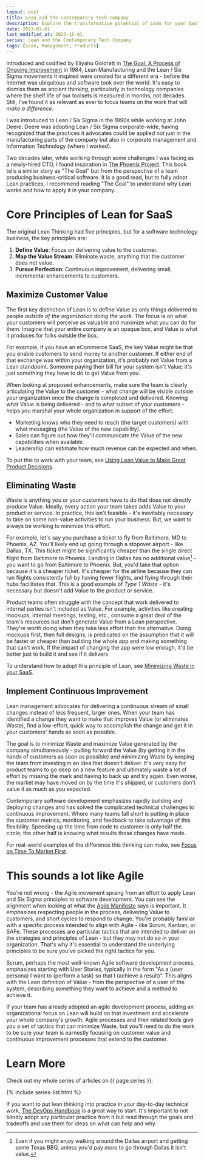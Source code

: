 ```yaml
---
layout: post
title: Lean and the contemporary tech company
description: Explore the transformative potential of Lean for your SaaS and learn how to maximize customer value, eliminate waste, and implement continuous improvement strategies to fuel your success.
date: 2023-07-01
last_modified_at: 2023-10-01
series: Lean and the Contemporary Tech Company
tags: [Lean, Management, Products]
---
```


Introduced and codified by Eliyahu Goldratt in [The Goal: A Process of Ongoing Improvement](https://a.co/d/5S873wu) in 1984, Lean Manufacturing and the Lean / Six Sigma movements it inspired were created for a different era - before the Internet was ubiquitous and software took over the world.  It's easy to dismiss them as ancient thinking, particularly in technology companies where the shelf life of our toolsets is measured in months, not decades.  Still, I've found it as relevant as ever to focus teams on the work that will _make a difference_. 

I was introduced to Lean / Six Sigma in the 1990s while working at John Deere.  Deere was adopting Lean / Six Sigma corporate-wide, having recognized that the practices it advocates could be applied not just in the manufacturing parts of the company but also in corporate management and Information Technology (where I worked).

Two decades later, while working through some challenges I was facing as a newly-hired CTO, I found inspiration in [The Phoenix Project](https://a.co/d/5ZsSk8o).  This book tells a similar story as "The Goal" but from the perspective of a team producing business-critical software. It is a good read, but to fully adopt Lean practices, I recommend reading "The Goal" to understand why Lean works and how to apply it in your company.

# Core Principles of Lean for SaaS

The original Lean Thinking had five principles, but for a software technology business, the key principles are:

1. **Define Value**: Focus on delivering value to the customer. 
2. **Map the Value Stream**: Eliminate waste, anything that the customer does not value. 
3. **Pursue Perfection**: Continuous improvement, delivering small, incremental enhancements to customers.

## Maximize Customer Value

The first key distinction of Lean is to define Value as only things delivered to people _outside of the organization doing the work_.  The focus is on what your customers will perceive as valuable and maximize what you can do for them.  Imagine that your entire company is an opaque box, and Value is what it produces for folks outside the box.  

For example, if you have an eCommerce SaaS, the key Value might be that you enable customers to send money to another customer.  If either end of that exchange was within your organization, it's probably not Value from a Lean standpoint.  Someone paying their bill for your system isn't Value; it's just something they have to do to get Value from you.

When looking at proposed enhancements, make sure the team is clearly articulating the Value to the customer - what change will be visible outside your organization once the change is completed and delivered.  Knowing what Value is being delivered - and to what subset of your customers - helps you marshal your whole organization in support of the effort:

* Marketing knows who they need to reach (the target customers) with what messaging (the Value of the new capability).
* Sales can figure out how they'll communicate the Value of the new capabilities when available.
* Leadership can estimate how much revenue can be expected and when.

To put this to work with your team, see [Using Lean Value to Make Great Product Decisions](using-lean-value-to-make-great-product-decisions).

## Eliminating Waste

Waste is anything you or your customers have to do that does not directly produce Value.  Ideally, every action your team takes adds Value to your product or service.  In practice, this isn't feasible - it's inevitably necessary to take on some non-value activities to run your business.  But, we want to always be working to minimize this effort.

For example, let's say you purchase a ticket to fly from Baltimore, MD to Phoenix, AZ.  You'll likely end up going through a stopover airport - like Dallas, TX.  This ticket might be significantly cheaper than the single direct flight from Baltimore to Phoenix.  Landing in Dallas has no additional value[^1] - you want to go from Baltimore to Phoenix.  But, you'd take that option because it's a cheaper ticket.  It's cheaper for the airline because they can run flights consistently full by having fewer flights, and flying through their hubs facilitates that.  This is a good example of _Type 1 Waste_ - it's necessary but doesn't add Value to the product or service.

Product teams often struggle with the concept that work delivered to internal parties isn't included as Value.  For example, activities like creating mockups, internal meetings, testing, etc., consume a great deal of the team's resources but don't generate Value from a Lean perspective.  They're worth doing when they take less effort than the alternative.  Doing mockups first, then full designs, is predicated on the assumption that it will be faster or cheaper than building the whole app and making something that can't work.  If the impact of changing the app were low enough, it'd be better just to build it and see if it delivers

To understand how to adopt this principle of Lean, see [Minimizing Waste in your SaaS](minimizing-waste-in-your-saas).

## Implement Continuous Improvement

Lean management advocates for delivering a continuous stream of small changes instead of less frequent, larger ones.  When your team has identified a change they want to make that improves Value (or eliminates Waste), find a low-effort, quick way to accomplish the change and get it in your customers' hands as soon as possible.

The goal is to minimize Waste and maximize Value generated by the company simultaneously - pulling forward the Value (by getting it in the hands of customers as soon as possible) and minimizing Waste by keeping the team from investing in an idea that doesn't deliver.  It's very easy for product teams to go deep on a new feature and ultimately waste a lot of effort by missing the mark and having to back up and try again.  Even worse, the market may have moved on by the time it's shipped, or customers don't value it as much as you expected.

Contemporary software development emphasizes rapidly building and deploying changes and has solved the complicated technical challenges to continuous improvement.  Where many teams fall short is putting in place the customer metrics, monitoring, and feedback to take advantage of this flexibility.  Speeding up the time from code to customer is only half the circle; the other half is knowing what results those changes have made.

For real-world examples of the difference this thinking can make, see [Focus on Time To Market First](focus-on-time-to-market-first).

# This sounds a lot like Agile

You're not wrong - the Agile movement sprang from an effort to apply Lean and Six Sigma principles to software development.  You can see the alignment when looking at what the [Agile Manifesto](https://agilemanifesto.org/) says is important.  It emphasizes respecting people in the process, delivering Value to customers, and short cycles to respond to change.  You're probably familiar with a specific process intended to align with Agile - like Scrum, Kanban, or SAFe.  These processes are particular tactics that are intended to deliver on the strategies and principles of Lean - but they may not do so in your organization.  That's why it's essential to understand the underlying principles to be sure you've picked the right tactics for you.

Scrum, perhaps the most well-known Agile software development process, emphasizes starting with User Stories, typically in the form "As a (user persona) I want to (perform a task) so that I (achieve a result)".  This aligns with the Lean definition of Value - from the perspective of a user of the system, describing something they want to achieve and a method to achieve it.

If your team has already adopted an agile development process, adding an organizational focus on Lean will build on that investment and accelerate your whole company's growth.  Agile processes and their related tools give you a set of tactics that can minimize Waste, but you'll need to do the work to be sure your team is earnestly focusing on customer value and continuous improvement processes that extend to the customer.

# Learn More

Check out my whole series of articles on {{ page.series }}:

{% include series-list.html %}

If you want to put lean thinking into practice in your day-to-day technical work, [The DevOps Handbook](https://a.co/d/9lBeOaZ) is a great way to start.  It's important to not blindly adopt any particular practice from it but read through the goals and tradeoffs and use them for ideas on what can help and why.

[^1]: Even if you might enjoy walking around the Dallas airport and getting some Texas BBQ, unless you'd pay _more_ to go through Dallas it isn't value.